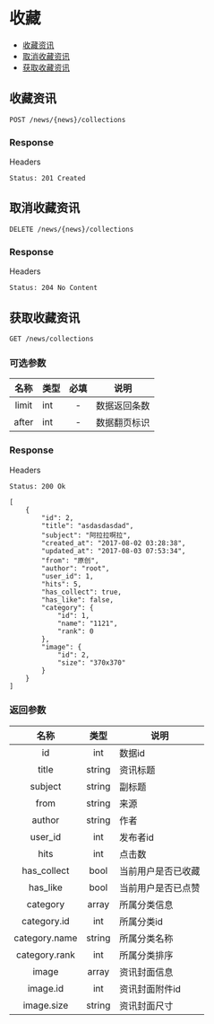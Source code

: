 # 收藏

- [收藏资讯](#收藏资讯)
- [取消收藏资讯](#取消收藏资讯)
- [获取收藏资讯](#获取收藏资讯)

## 收藏资讯

```
POST /news/{news}/collections
```
### Response

Headers

```
Status: 201 Created
```

## 取消收藏资讯

```
DELETE /news/{news}/collections
```

### Response

Headers

```
Status: 204 No Content
```

## 获取收藏资讯

```
GET /news/collections
```

### 可选参数

| 名称 | 类型 | 必填 | 说明 |
|:----:|:-----|:----:|------|
| limit | int | -    | 数据返回条数 |
| after | int | -    | 数据翻页标识 |

### Response

Headers

```
Status: 200 Ok
```

```json5
[
    {
        "id": 2,
        "title": "asdasdasdad",
        "subject": "阿拉拉啊拉",
        "created_at": "2017-08-02 03:28:38",
        "updated_at": "2017-08-03 07:53:34",
        "from": "原创",
        "author": "root",
        "user_id": 1,
        "hits": 5,
        "has_collect": true,
        "has_like": false,
        "category": {
            "id": 1,
            "name": "1121",
            "rank": 0
        },
        "image": {
            "id": 2,
            "size": "370x370"
        }
    }
]
```

### 返回参数

| 名称 | 类型 | 说明 |
|:----:|:----:|------|
| id   | int  | 数据id |
| title | string | 资讯标题 |
| subject | string | 副标题 |
| from | string | 来源 |
| author | string | 作者 |
| user_id | int | 发布者id |
| hits | int  | 点击数 |
| has_collect | bool | 当前用户是否已收藏 |
| has_like | bool | 当前用户是否已点赞 |
| category | array | 所属分类信息 |
| category.id | int | 所属分类id |
| category.name | string | 所属分类名称 |
| category.rank | int | 所属分类排序 |
| image | array | 资讯封面信息 |
| image.id | int | 资讯封面附件id |
| image.size | string | 资讯封面尺寸 |

